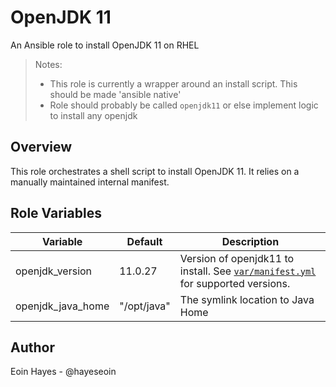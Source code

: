 # OpenJDK 11

An Ansible role to install OpenJDK 11 on RHEL

> Notes:
>
> - This role is currently a wrapper around an install script. This should be made 'ansible native'
> - Role should probably be called `openjdk11` or else implement logic to install any openjdk

## Overview

This role orchestrates a shell script to install OpenJDK 11. It relies on a manually maintained internal manifest.

## Role Variables


| Variable         | Default              | Description                                        |
| ---------------- | -------------------- | -------------------------------------------------- |
| openjdk_version   | 11.0.27           | Version of openjdk11 to install. See [`var/manifest.yml`](var/manifest.yml) for supported versions.                     |
| openjdk_java_home   | "/opt/java" | The symlink location to Java Home                |

## Author

Eoin Hayes - @hayeseoin